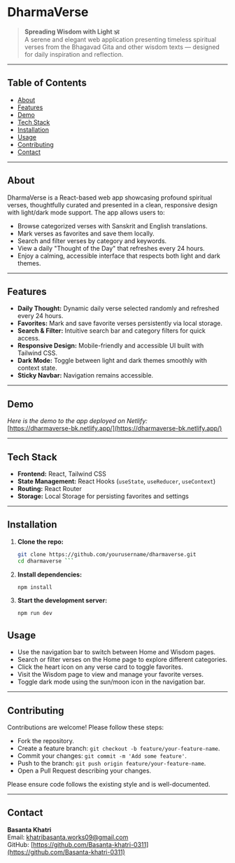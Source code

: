 # DharmaVerse

> **Spreading Wisdom with Light 🕉️**  
> A serene and elegant web application presenting timeless spiritual verses from the Bhagavad Gita and other wisdom texts — designed for daily inspiration and reflection.

---

## Table of Contents

- [About](#about)  
- [Features](#features)  
- [Demo](#demo)  
- [Tech Stack](#tech-stack)  
- [Installation](#installation)  
- [Usage](#usage)  
- [Contributing](#contributing)  
- [Contact](#contact)

---

## About

DharmaVerse is a React-based web app showcasing profound spiritual verses, thoughtfully curated and presented in a clean, responsive design with light/dark mode support. The app allows users to:

- Browse categorized verses with Sanskrit and English translations.  
- Mark verses as favorites and save them locally.  
- Search and filter verses by category and keywords.  
- View a daily "Thought of the Day" that refreshes every 24 hours.  
- Enjoy a calming, accessible interface that respects both light and dark themes.

---

## Features

- **Daily Thought:** Dynamic daily verse selected randomly and refreshed every 24 hours.  
- **Favorites:** Mark and save favorite verses persistently via local storage.  
- **Search & Filter:** Intuitive search bar and category filters for quick access.  
- **Responsive Design:** Mobile-friendly and accessible UI built with Tailwind CSS.  
- **Dark Mode:** Toggle between light and dark themes smoothly with context state.  
- **Sticky Navbar:** Navigation remains accessible.

---

## Demo

_Here is the demo to the app deployed on Netlify:_  
[https://dharmaverse-bk.netlify.app/](https://dharmaverse-bk.netlify.app/)

---

## Tech Stack

- **Frontend:** React, Tailwind CSS  
- **State Management:** React Hooks (`useState`, `useReducer`, `useContext`)  
- **Routing:** React Router  
- **Storage:** Local Storage for persisting favorites and settings

---

## Installation

1. **Clone the repo:**

   ```bash
   git clone https://github.com/yourusername/dharmaverse.git
   cd dharmaverse ``` 
2. **Install dependencies:**

   ```bash
   npm install
3. **Start the development server:**
    ```bash
    npm run dev

## Usage

- Use the navigation bar to switch between Home and Wisdom pages.
- Search or filter verses on the Home page to explore different categories.
- Click the heart icon on any verse card to toggle favorites.
- Visit the Wisdom page to view and manage your favorite verses.
- Toggle dark mode using the sun/moon icon in the navigation bar.

---

## Contributing

Contributions are welcome! Please follow these steps:

- Fork the repository.
- Create a feature branch: `git checkout -b feature/your-feature-name`.
- Commit your changes: `git commit -m 'Add some feature'`.
- Push to the branch: `git push origin feature/your-feature-name`.
- Open a Pull Request describing your changes.

Please ensure code follows the existing style and is well-documented.

---

## Contact

**Basanta Khatri**  
Email: khatribasanta.works09@gmail.com  
GitHub: [https://github.com/Basanta-khatri-0311](https://github.com/Basanta-khatri-0311)
